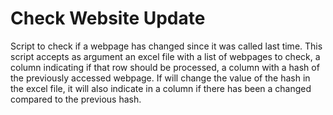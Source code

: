# Check Website Update

Script to check if a webpage has changed since it was called last time. This script accepts as argument an excel file with a list of webpages to check, a column indicating if that row should be processed, a column with a hash of the previously accessed webpage. If will change the value of the hash in the excel file, it will also indicate in a column if there has been a changed compared to the previous hash.
